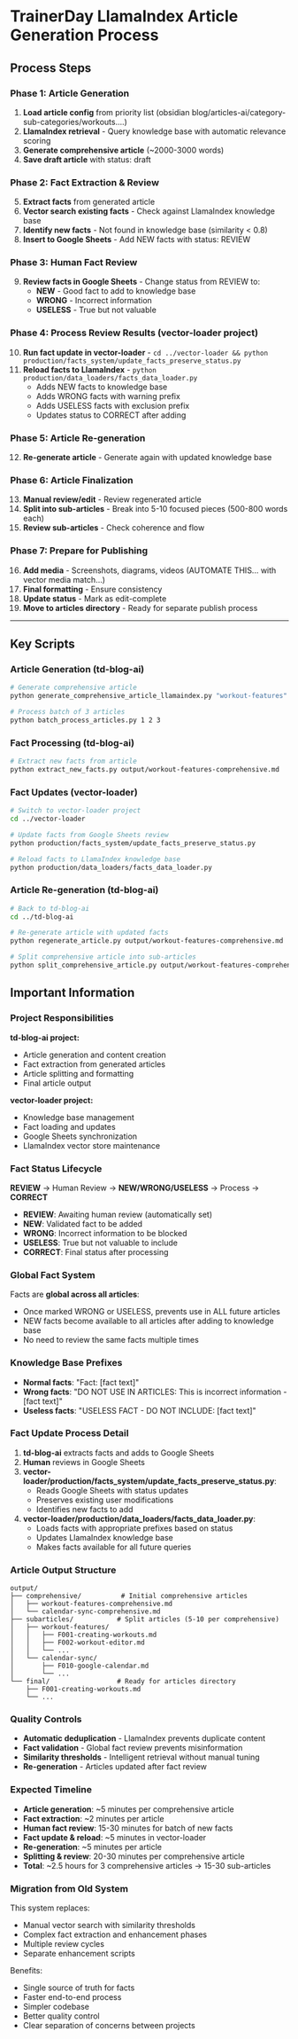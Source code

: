 # TrainerDay LlamaIndex Article Generation Process

## Process Steps

### Phase 1: Article Generation
1. **Load article config** from priority list (obsidian  blog/articles-ai/category-sub-categories/workouts....)
2. **LlamaIndex retrieval** - Query knowledge base with automatic relevance scoring
3. **Generate comprehensive article** (~2000-3000 words)
4. **Save draft article** with status: draft

### Phase 2: Fact Extraction & Review
5. **Extract facts** from generated article
6. **Vector search existing facts** - Check against LlamaIndex knowledge base
7. **Identify new facts** - Not found in knowledge base (similarity < 0.8)
8. **Insert to Google Sheets** - Add NEW facts with status: REVIEW

### Phase 3: Human Fact Review
9. **Review facts in Google Sheets** - Change status from REVIEW to:
   - **NEW** - Good fact to add to knowledge base
   - **WRONG** - Incorrect information
   - **USELESS** - True but not valuable

### Phase 4: Process Review Results (vector-loader project)
10. **Run fact update in vector-loader** - `cd ../vector-loader && python production/facts_system/update_facts_preserve_status.py`
11. **Reload facts to LlamaIndex** - `python production/data_loaders/facts_data_loader.py`
    - Adds NEW facts to knowledge base
    - Adds WRONG facts with warning prefix
    - Adds USELESS facts with exclusion prefix
    - Updates status to CORRECT after adding

### Phase 5: Article Re-generation
12. **Re-generate article** - Generate again with updated knowledge base

### Phase 6: Article Finalization
13. **Manual review/edit** - Review regenerated article
14. **Split into sub-articles** - Break into 5-10 focused pieces (500-800 words each)
15. **Review sub-articles** - Check coherence and flow

### Phase 7: Prepare for Publishing
16. **Add media** - Screenshots, diagrams, videos (AUTOMATE THIS... with vector media match...)
17. **Final formatting** - Ensure consistency
18. **Update status** - Mark as edit-complete
19. **Move to articles directory** - Ready for separate publish process

---

## Key Scripts

### Article Generation (td-blog-ai)
```bash
# Generate comprehensive article
python generate_comprehensive_article_llamaindex.py "workout-features"

# Process batch of 3 articles
python batch_process_articles.py 1 2 3
```

### Fact Processing (td-blog-ai)
```bash
# Extract new facts from article
python extract_new_facts.py output/workout-features-comprehensive.md
```

### Fact Updates (vector-loader)
```bash
# Switch to vector-loader project
cd ../vector-loader

# Update facts from Google Sheets review
python production/facts_system/update_facts_preserve_status.py

# Reload facts to LlamaIndex knowledge base
python production/data_loaders/facts_data_loader.py
```

### Article Re-generation (td-blog-ai)
```bash
# Back to td-blog-ai
cd ../td-blog-ai

# Re-generate article with updated facts
python regenerate_article.py output/workout-features-comprehensive.md

# Split comprehensive article into sub-articles
python split_comprehensive_article.py output/workout-features-comprehensive.md
```

## Important Information

### Project Responsibilities

**td-blog-ai project:**
- Article generation and content creation
- Fact extraction from generated articles
- Article splitting and formatting
- Final article output

**vector-loader project:**
- Knowledge base management
- Fact loading and updates
- Google Sheets synchronization
- LlamaIndex vector store maintenance

### Fact Status Lifecycle

**REVIEW** → Human Review → **NEW/WRONG/USELESS** → Process → **CORRECT**

- **REVIEW**: Awaiting human review (automatically set)
- **NEW**: Validated fact to be added
- **WRONG**: Incorrect information to be blocked
- **USELESS**: True but not valuable to include
- **CORRECT**: Final status after processing

### Global Fact System

Facts are **global across all articles**:
- Once marked WRONG or USELESS, prevents use in ALL future articles
- NEW facts become available to all articles after adding to knowledge base
- No need to review the same facts multiple times

### Knowledge Base Prefixes

- **Normal facts**: "Fact: [fact text]"
- **Wrong facts**: "DO NOT USE IN ARTICLES: This is incorrect information - [fact text]"
- **Useless facts**: "USELESS FACT - DO NOT INCLUDE: [fact text]"

### Fact Update Process Detail

1. **td-blog-ai** extracts facts and adds to Google Sheets
2. **Human** reviews in Google Sheets
3. **vector-loader/production/facts_system/update_facts_preserve_status.py**:
   - Reads Google Sheets with status updates
   - Preserves existing user modifications
   - Identifies new facts to add
4. **vector-loader/production/data_loaders/facts_data_loader.py**:
   - Loads facts with appropriate prefixes based on status
   - Updates LlamaIndex knowledge base
   - Makes facts available for all future queries

### Article Output Structure

```
output/
├── comprehensive/          # Initial comprehensive articles
│   ├── workout-features-comprehensive.md
│   └── calendar-sync-comprehensive.md
├── subarticles/           # Split articles (5-10 per comprehensive)
│   ├── workout-features/
│   │   ├── F001-creating-workouts.md
│   │   ├── F002-workout-editor.md
│   │   └── ...
│   └── calendar-sync/
│       ├── F010-google-calendar.md
│       └── ...
└── final/                 # Ready for articles directory
    ├── F001-creating-workouts.md
    └── ...
```

### Quality Controls

- **Automatic deduplication** - LlamaIndex prevents duplicate content
- **Fact validation** - Global fact review prevents misinformation
- **Similarity thresholds** - Intelligent retrieval without manual tuning
- **Re-generation** - Articles updated after fact review

### Expected Timeline

- **Article generation**: ~5 minutes per comprehensive article
- **Fact extraction**: ~2 minutes per article
- **Human fact review**: 15-30 minutes for batch of new facts
- **Fact update & reload**: ~5 minutes in vector-loader
- **Re-generation**: ~5 minutes per article
- **Splitting & review**: 20-30 minutes per comprehensive article
- **Total**: ~2.5 hours for 3 comprehensive articles → 15-30 sub-articles

### Migration from Old System

This system replaces:
- Manual vector search with similarity thresholds
- Complex fact extraction and enhancement phases
- Multiple review cycles
- Separate enhancement scripts

Benefits:
- Single source of truth for facts
- Faster end-to-end process
- Simpler codebase
- Better quality control
- Clear separation of concerns between projects